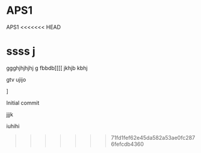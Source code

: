 # APS1
 APS1
<<<<<<< HEAD


ssss
j
=======
ggghjhjhjhj g fbbdb[[[[
jkhjb
kbhj





gtv
ujijo

]




Initial commit





jjjk



iuhihi

>>>>>>> 71fd1fef62e45da582a53ae0fc2876fefcdb4360
